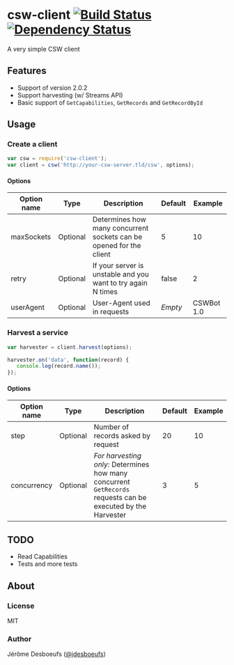 # csw-client [![Build Status](https://secure.travis-ci.org/jdesboeufs/csw-client.svg)](http://travis-ci.org/jdesboeufs/csw-client) [![Dependency Status](https://david-dm.org/jdesboeufs/csw-client.svg)](https://david-dm.org/jdesboeufs/csw-client)

A very simple CSW client

## Features

* Support of version 2.0.2
* Support harvesting (w/ Streams API)
* Basic support of `GetCapabilities`, `GetRecords` and `GetRecordById`

## Usage

### Create a client

```js
var csw = require('csw-client');
var client = csw('http://your-csw-server.tld/csw', options);
```

#### Options

| Option name | Type | Description | Default | Example |
| ---------- | ---------- | ----------- | ---------- | ---------- |
| maxSockets | Optional | Determines how many concurrent sockets can be opened for the client | 5 | 10 |
| retry | Optional | If your server is unstable and you want to try again N times | false | 2 |
| userAgent | Optional | User-Agent used in requests | _Empty_ | CSWBot 1.0 |

### Harvest a service

```js
var harvester = client.harvest(options);

harvester.on('data', function(record) {
   console.log(record.name()); 
});
```

#### Options

| Option name | Type | Description | Default | Example |
| ---------- | ---------- | ----------- | ---------- | ---------- |
| step | Optional | Number of records asked by request | 20 | 10 |
| concurrency | Optional | _For harvesting only:_ Determines how many concurrent `GetRecords` requests can be executed by the Harvester | 3 | 5 |

## TODO

* Read Capabilities
* Tests and more tests

## About

### License

MIT

### Author

Jérôme Desboeufs ([@jdesboeufs](https://twitter.com/jdesboeufs))
